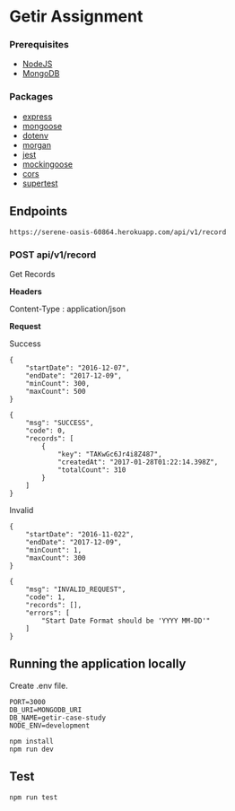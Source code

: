 # Getir Assignment

### Prerequisites

- [NodeJS](https://nodejs.org/en/blog/release/v12.4.0/)
- [MongoDB](https://www.mongodb.org/) 

### Packages

- [express](https://www.npmjs.com/package/express)
- [mongoose](https://www.npmjs.com/package/mongoose)
- [dotenv](https://www.npmjs.com/package/dotenv)
- [morgan](https://www.npmjs.com/package/morgan)
- [jest](https://www.npmjs.com/package/jest)
- [mockingoose](https://www.npmjs.com/package/mockingoose)
- [cors](https://www.npmjs.com/package/cors)
- [supertest](https://www.npmjs.com/package/supertest)

## Endpoints

```
https://serene-oasis-60864.herokuapp.com/api/v1/record
```

### POST api/v1/record

Get Records

**Headers**

Content-Type : application/json

**Request**

Success
```
{
	"startDate": "2016-12-07",
	"endDate": "2017-12-09",
	"minCount": 300,
	"maxCount": 500
}
```
```
{
    "msg": "SUCCESS",
    "code": 0,
    "records": [
        {
            "key": "TAKwGc6Jr4i8Z487",
            "createdAt": "2017-01-28T01:22:14.398Z",
            "totalCount": 310
        }
    ]
}
```

Invalid
```
{
	"startDate": "2016-11-022",
	"endDate": "2017-12-09",
	"minCount": 1,
	"maxCount": 300
}
```

```
{
    "msg": "INVALID_REQUEST",
    "code": 1,
    "records": [],
    "errors": [
        "Start Date Format should be 'YYYY MM-DD'"
    ]
}
```

## Running the application locally

Create .env file.

```shell
PORT=3000
DB_URI=MONGODB_URI
DB_NAME=getir-case-study
NODE_ENV=development
```

```shell
npm install
npm run dev
```

## Test

```shell
npm run test
```
